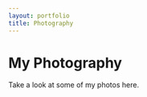 ```yaml
---
layout: portfolio
title: Photography
---
```


# My Photography

Take a look at some of my photos here.
